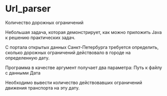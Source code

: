 # Url_parser
Количество дорожных ограничений

Небольшая задача, которая демонстрирует, как можно приложить Java к решению практических задач.

С портала открытых данных Санкт-Петербурга требуется определить, сколько дорожных ограничений действовало в городе на определенную дату.

Программа в качестве аргумент получает два параметра:
Путь к файлу с данными
Дата

Необходимо вывести количество действовавших ограничений движения транспорта на эту дату.
